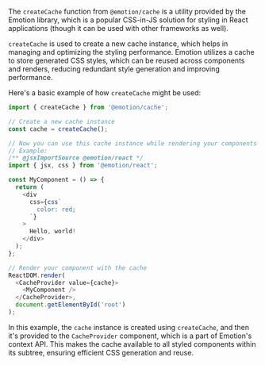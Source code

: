 The `createCache` function from `@emotion/cache` is a utility provided by the Emotion library, which is a popular CSS-in-JS solution for styling in React applications (though it can be used with other frameworks as well). 

`createCache` is used to create a new cache instance, which helps in managing and optimizing the styling performance. Emotion utilizes a cache to store generated CSS styles, which can be reused across components and renders, reducing redundant style generation and improving performance.

Here's a basic example of how `createCache` might be used:

```javascript
import { createCache } from '@emotion/cache';

// Create a new cache instance
const cache = createCache();

// Now you can use this cache instance while rendering your components
// Example:
/** @jsxImportSource @emotion/react */
import { jsx, css } from '@emotion/react';

const MyComponent = () => {
  return (
    <div
      css={css`
        color: red;
      `}
    >
      Hello, world!
    </div>
  );
};

// Render your component with the cache
ReactDOM.render(
  <CacheProvider value={cache}>
    <MyComponent />
  </CacheProvider>,
  document.getElementById('root')
);
```

In this example, the `cache` instance is created using `createCache`, and then it's provided to the `CacheProvider` component, which is a part of Emotion's context API. This makes the cache available to all styled components within its subtree, ensuring efficient CSS generation and reuse.